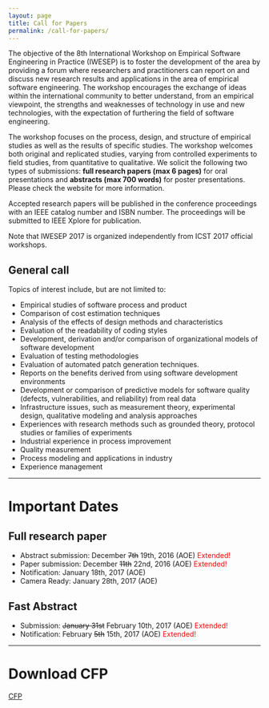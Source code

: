 ```yaml
---
layout: page
title: Call for Papers
permalink: /call-for-papers/
---
```


The objective of the 8th International Workshop on Empirical Software
Engineering in Practice (IWESEP) is to foster the development of the area by
providing a forum where researchers and practitioners can report on and discuss
new research results and applications in the area of empirical software
engineering. The workshop encourages the exchange of ideas within the
international community to better understand, from an empirical viewpoint, the
strengths and weaknesses of technology in use and new technologies, with the
expectation of furthering the field of software engineering.

The workshop focuses on the process, design, and structure of empirical studies
as well as the results of specific studies. The workshop welcomes both original
and replicated studies, varying from controlled experiments to field studies,
from quantitative to qualitative. We solicit the following two types of
submissions: **full research papers (max 6 pages)** for oral presentations and
**abstracts (max 700 words)** for poster presentations. Please check the website for
more information.

Accepted research papers will be published in the conference proceedings with an IEEE catalog number and ISBN number. 
The proceedings will be submitted to IEEE Xplore for publication.

Note that IWESEP 2017 is organized independently from ICST 2017 official workshops.

## General call

Topics of interest include, but are not limited to:

* Empirical studies of software process and product
* Comparison of cost estimation techniques
* Analysis of the effects of design methods and characteristics
* Evaluation of the readability of coding styles
* Development, derivation and/or comparison of organizational models of software development
* Evaluation of testing methodologies
* Evaluation of automated patch generation techniques.
* Reports on the benefits derived from using software development environments
* Development or comparison of predictive models for software quality (defects, vulnerabilities, and reliability) from real data
* Infrastructure issues, such as measurement theory, experimental design, qualitative modeling and analysis approaches
* Experiences with research methods such as grounded theory, protocol studies or families of experiments
* Industrial experience in process improvement
* Quality measurement
* Process modeling and applications in industry
* Experience management

----

# Important Dates

## Full research paper 
* Abstract submission: December ~~7th~~ 19th, 2016 (AOE) <font color="red">Extended!</font>
* Paper submission: December ~~11th~~ 22nd, 2016 (AOE) <font color="red">Extended!</font>
* Notification: January 18th, 2017 (AOE)
* Camera Ready: January 28th, 2017 (AOE)

## Fast Abstract
* Submission: ~~January 31st~~ February 10th, 2017 (AOE) <font color="red">Extended!</font>
* Notification: February ~~5th~~ 15th, 2017 (AOE) <font color="red">Extended!</font>

----

# Download CFP
[CFP](../files/IWESEP2017-CFP.txt)
